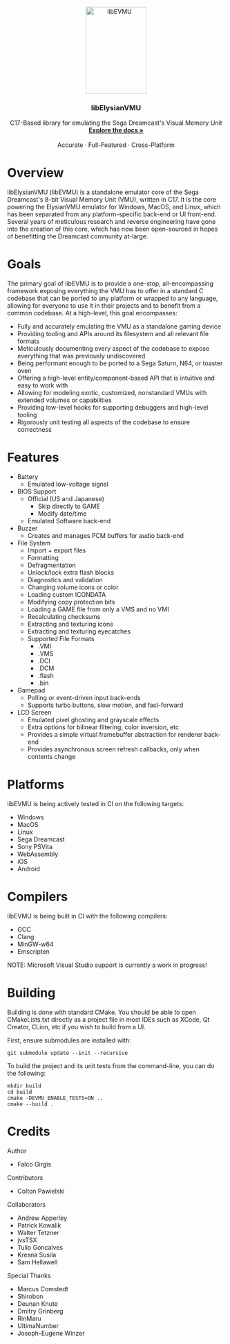 
<!-- PROJECT LOGO -->
<br />
<div align="center">
  <a href="https://github.com/gyrovorbis/libevmu">
    <img src="https://vmu.elysianshadows.com/libevmu_icon.png" width="140" height="200" alt="libEVMU">
  </a>

  <h3 align="center">libElysianVMU</h3>

  <p align="center">
    C17-Based library for emulating the Sega Dreamcast's Visual Memory Unit
    <br />
    <a href="http://vmu.elysianshadows.com"><strong>Explore the docs »</strong></a>
    <br />
    <br />
    Accurate
    ·
    Full-Featured
    ·
    Cross-Platform
  </p>
</div>

# Overview #
libElysianVMU (libEVMU) is a standalone emulator core of the Sega Dreamcast's 8-bit Visual Memory Unit (VMU), written in C17. It is the core powering the ElysianVMU emulator for Windows, MacOS, and Linux, which has been separated from any platform-specific back-end or UI front-end. Several years of meticulous research and reverse engineering have gone into the creation of this core, which has now been open-sourced in hopes of benefitting the Dreamcast community at-large. 

# Goals # 
The primary goal of libEVMU is to provide a one-stop, all-encompassing framework exposing everything the VMU has to offer in a standard C codebase that can be ported to any platform or wrapped to any language, allowing for everyone to use it in their projects and to benefit from a common codebase. At a high-level, this goal encompasses:
- Fully and accurately emulating the VMU as a standalone gaming device
- Providing tooling and APIs around its filesystem and all relevant file formats
- Meticulously documenting every aspect of the codebase to expose everything that was previously undiscovered
- Being performant enough to be ported to a Sega Saturn, N64, or toaster oven
- Offering a high-level entity/component-based API that is intuitive and easy to work with
- Allowing for modeling exotic, customized, nonstandard VMUs with extended volumes or capabilities
- Providing low-level hooks for supporting debuggers and high-level tooling
- Rigorously unit testing all aspects of the codebase to ensure correctness

# Features #
- Battery
    - Emulated low-voltage signal
- BIOS Support
    - Official (US and Japanese)
        - Skip directly to GAME
        - Modify date/time
    - Emulated Software back-end
- Buzzer
    - Creates and manages PCM buffers for audio back-end
- File System 
    - Import + export files
    - Formatting
    - Defragmentation
    - Unlock/lock extra flash blocks
    - Diagnostics and validation
    - Changing volume icons or color
    - Loading custom ICONDATA 
    - Modifying copy protection bits
    - Loading a GAME file from only a VMS and no VMI
    - Recalculating checksums
    - Extracting and texturing icons
    - Extracting and texturing eyecatches
    - Supported File Formats
        - .VMI
        - .VMS
        - .DCI
        - .DCM
        - .flash
        - .bin
- Gamepad
    - Polling or event-driven input back-ends
    - Supports turbo buttons, slow motion, and fast-forward
- LCD Screen
    - Emulated pixel ghosting and grayscale effects
    - Extra options for bilinear filtering, color inversion, etc
    - Provides a simple virtual framebuffer abstraction for renderer back-end
    - Provides asynchronous screen refresh callbacks, only when contents change

# Platforms #
libEVMU is being actively tested in CI on the following targets:
- Windows 
- MacOS 
- Linux 
- Sega Dreamcast
- Sony PSVita
- WebAssembly
- iOS
- Android

# Compilers #
libEVMU is being built in CI with the following compilers:
- GCC
- Clang
- MinGW-w64
- Emscripten

NOTE: Microsoft Visual Studio support is currently a work in progress!

# Building #
Building is done with standard CMake. You should be able to open CMakeLists.txt directly as a project file in most IDEs such as XCode, Qt Creator, CLion, etc if you wish to build from a UI.

First, ensure submodules are installed with:
```
git submodule update --init --recursive
```

To build the project and its unit tests from the command-line, you can do the following:
```
mkdir build
cd build
cmake -DEVMU_ENABLE_TESTS=ON ..
cmake --build . 
```

# Credits #
Author
- Falco Girgis

Contributors
- Colton Pawielski

Collaborators 
- Andrew Apperley
- Patrick Kowalik
- Walter Tetzner
- jvsTSX 
- Tulio Goncalves
- Kresna Susila 
- Sam Hellawell

Special Thanks
- Marcus Comstedt
- Shirobon
- Deunan Knute
- Dmitry Grinberg
- RinMaru
- UltimaNumber
- Joseph-Eugene Winzer